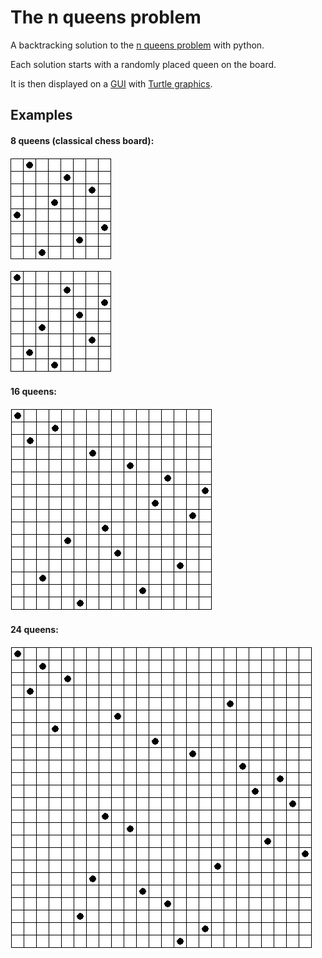 # The n queens problem

A backtracking solution to the [n queens problem](https://en.wikipedia.org/wiki/Eight_queens_puzzle "8 queens example") with python.

Each solution starts with a randomly placed queen on the board.

It is then displayed on a [GUI](https://en.wikipedia.org/wiki/Graphical_user_interface "Wikipedia") with [Turtle graphics](https://docs.python.org/3/library/turtle.html).


## Examples

#### 8 queens (classical chess board):

![8x8 solution](/images/8x8.PNG)

![second 8x8 solution](/images/8x8-2.PNG)

#### 16 queens:

![16x16 solution](/images/16x16.PNG)

#### 24 queens:

![24x24 solution](/images/24x24.PNG)
